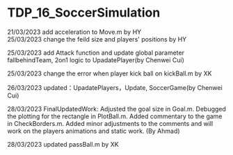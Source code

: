# TDP_16_SoccerSimulation
21/03/2023 add acceleration to Move.m   by HY  
25/03/2023 change the feild size and players' positions   by HY

25/03/2023 add Attack function and update global parameter fallbehindTeam, 2on1 logic to UpadatePlayer(by Chenwei Cui)

25/03/2023  change the error when player kick ball on kickBall.m   by XK

26/03/2023 updated：UpadatePlayers，Update, SoccerGame(by Chenwei Cui)

28/03/2023 FinalUpdatedWork: Adjusted the goal size in Goal.m. Debugged the plotting for the rectangle in PlotBall.m. Added commentary to the game in CheckBorders.m. Added minor adjustments to the comments and will work on the players animations and static work. (By Ahmad)

28/03/2023 updated passBall.m  by XK
